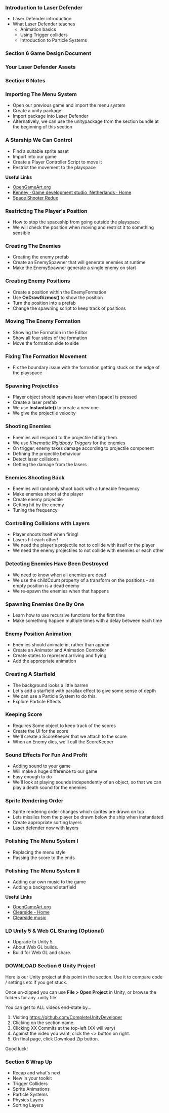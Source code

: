 ### Introduction to Laser Defender ###

+ Laser Defender introduction
+ What Laser Defender teaches 
    + Animation basics
    + Using Trigger colliders
    + Introduction to Particle Systems

### Section 6 Game Design Document ###



### Your Laser Defender Assets ###



### Section 6 Notes ###



### Importing The Menu System ###

+ Open our previous game and import the menu system
+ Create a unity package
+ Import package into Laser Defender
+ Alternatively, we can use the unitypackage from the section bundle at the beginning of this section

### A Starship We Can Control ###

+ Find a suitable sprite asset
+ Import into our game
+ Create a Player Controller Script to move it
+ Restrict the movement to the playspace

**Useful Links**  
+ [OpenGameArt.org](OpenGameArt.org)
+ [Kenney · Game development studio, Netherlands · Home](http://kenney.nl/)
+ [Space Shooter Redux](http://kenney.nl/assets/space-shooter-redux)

### Restricting The Player's Position ###

+ How to stop the spaceship from going outside the playspace
+ We will check the position when moving and restrict it to something sensible

### Creating The Enemies ###

+ Creating the enemy prefab
+ Create an EnemySpawner that will generate enemies at runtime
+ Make the EnemySpawner generate a single enemy on start

### Creating Enemy Positions ###

+ Create a position within the EnemyFormation
+ Use **OnDrawGizmos()** to show the position
+ Turn the position into a prefab
+ Change the spawning script to keep track of positions

### Moving The Enemy Formation ###

+ Showing the Formation in the Editor
+ Show all four sides of the formation
+ Move the formation side to side

### Fixing The Formation Movement ###

+ Fix the boundary issue with the formation getting stuck on the edge of the playspace

### Spawning Projectiles ###

+ Player object should spawns laser when [space] is pressed
+ Create a laser prefab
+ We use **Instantiate()** to create a new one
+ We give the projectile velocity

### Shooting Enemies ###

+ Enemies will respond to the projectile hitting them.
+ We use _Kinematic Rigidbody Triggers_ for the enemies
+ On trigger, enemy takes damage according to projectile component
+ Defining the projectile behaviour
+ Detect laser collisions
+ Getting the damage from the lasers

### Enemies Shooting Back ###

+ Enemies will randomly shoot back with a tuneable frequency
+ Make enemies shoot at the player
+ Create enemy projectile
+ Getting hit by the enemy
+ Tuning the frequency

### Controlling Collisions with Layers ###

+ Player shoots itself when firing!
+ Lasers hit each other!
+ We need the player's projectile not to collide with itself or the player
+ We need the enemy projectiles to not collide with enemies or each other

### Detecting Enemies Have Been Destroyed ###

+ We need to know when all enemies are dead
+ We use the childCount property of a transform on the positions - an empty position is a dead enemy
+ We re-spawn the enemies when that happens

### Spawning Enemies One By One ###

+ Learn how to use recursive functions for the first time
+ Make something happen multiple times with a delay between each time

### Enemy Position Animation ###

+ Enemies should animate in, rather than appear
+ Create an Animator and Animation Controller
+ Create states to represent arriving and flying
+ Add the appropriate animation

### Creating A Starfield ###

+ The background looks a little barren
+ Let's add a starfield with parallax effect to give some sense of depth
+ We can use a Particle System to do this.
+ Explore Particle Effects

### Keeping Score ###

+ Requires Some object to keep track of the scores
+ Create the UI for the score
+ We'll create a ScoreKeeper that we attach to the score
+ When an Enemy dies, we'll call the ScoreKeeper

### Sound Effects For Fun And Profit ###

+ Adding sound to your game
+ Will make a huge difference to our game
+ Easy enough to do
+ We'll look at playing sounds independently of an object, so that we can play a death sound for the enemies

### Sprite Rendering Order ###

+ Sprite rendering order changes which sprites are drawn on top
+ Lets missiles from the player be drawn below the ship when instantiated
+ Create appropriate sorting layers
+ Laser defender now with layers

### Polishing The Menu System I ###

+ Replacing the menu style
+ Passing the score to the ends

### Polishing The Menu System II ###

+ Adding our own music to the game
+ Adding a background starfield

**Useful Links**  
+ [OpenGameArt.org](OpenGameArt.org)
+ [Clearside - Home](http://www.clearsidemusic.com/)
+ [Clearside music](http://opengameart.org/users/clearside)

### LD Unity 5 & Web GL Sharing (Optional) ###

+ Upgrade to Unity 5.
+ About Web GL builds.
+ Build for Web GL and share.

### DOWNLOAD Section 6 Unity Project ###

Here is our Unity project at this point in the section. Use it to compare code
/ settings etc if you get stuck. 

Once un-zipped you can use **File > Open Project** in Unity, or browse the folders for any .unity file.

You can get to ALL videos end-state by...

1. Visiting https://github.com/CompleteUnityDeveloper
2. Clicking on the section name.
3. Clicking XX Commits at the top-left (XX will vary)
4. Against the video you want, click the <> button on right.
5. On final page, click Download Zip button.

Good luck!

### Section 6 Wrap Up ###

+ Recap and what's next
+ New in your toolkit
+ Trigger Colliders
+ Sprite Animations
+ Particle Systems
+ Physics Layers
+ Sorting Layers
